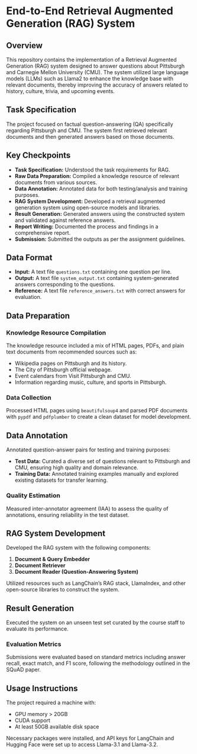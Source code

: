 # End-to-End Retrieval Augmented Generation (RAG) System

## Overview

This repository contains the implementation of a Retrieval Augmented Generation (RAG) system designed to answer questions about Pittsburgh and Carnegie Mellon University (CMU). The system utilized large language models (LLMs) such as Llama2 to enhance the knowledge base with relevant documents, thereby improving the accuracy of answers related to history, culture, trivia, and upcoming events.

## Task Specification

The project focused on factual question-answering (QA) specifically regarding Pittsburgh and CMU. The system first retrieved relevant documents and then generated answers based on those documents.

## Key Checkpoints

- **Task Specification:** Understood the task requirements for RAG.
- **Raw Data Preparation:** Compiled a knowledge resource of relevant documents from various sources.
- **Data Annotation:** Annotated data for both testing/analysis and training purposes.
- **RAG System Development:** Developed a retrieval augmented generation system using open-source models and libraries.
- **Result Generation:** Generated answers using the constructed system and validated against reference answers.
- **Report Writing:** Documented the process and findings in a comprehensive report.
- **Submission:** Submitted the outputs as per the assignment guidelines.

## Data Format

- **Input:** A text file `questions.txt` containing one question per line.
- **Output:** A text file `system_output.txt` containing system-generated answers corresponding to the questions.
- **Reference:** A text file `reference_answers.txt` with correct answers for evaluation.

## Data Preparation

### Knowledge Resource Compilation

The knowledge resource included a mix of HTML pages, PDFs, and plain text documents from recommended sources such as:

- Wikipedia pages on Pittsburgh and its history.
- The City of Pittsburgh official webpage.
- Event calendars from Visit Pittsburgh and CMU.
- Information regarding music, culture, and sports in Pittsburgh.

### Data Collection

Processed HTML pages using `beautifulsoup4` and parsed PDF documents with `pypdf` and `pdfplumber` to create a clean dataset for model development.

## Data Annotation

Annotated question-answer pairs for testing and training purposes:

- **Test Data:** Curated a diverse set of questions relevant to Pittsburgh and CMU, ensuring high quality and domain relevance.
- **Training Data:** Annotated training examples manually and explored existing datasets for transfer learning.

### Quality Estimation

Measured inter-annotator agreement (IAA) to assess the quality of annotations, ensuring reliability in the test dataset.

## RAG System Development

Developed the RAG system with the following components:

1. **Document & Query Embedder**
2. **Document Retriever**
3. **Document Reader (Question-Answering System)**

Utilized resources such as LangChain’s RAG stack, LlamaIndex, and other open-source libraries to construct the system.

## Result Generation

Executed the system on an unseen test set curated by the course staff to evaluate its performance. 

### Evaluation Metrics

Submissions were evaluated based on standard metrics including answer recall, exact match, and F1 score, following the methodology outlined in the SQuAD paper.

## Usage Instructions

The project required a machine with:

- GPU memory > 20GB
- CUDA support
- At least 50GB available disk space

Necessary packages were installed, and API keys for LangChain and Hugging Face were set up to access Llama-3.1 and Llama-3.2.

